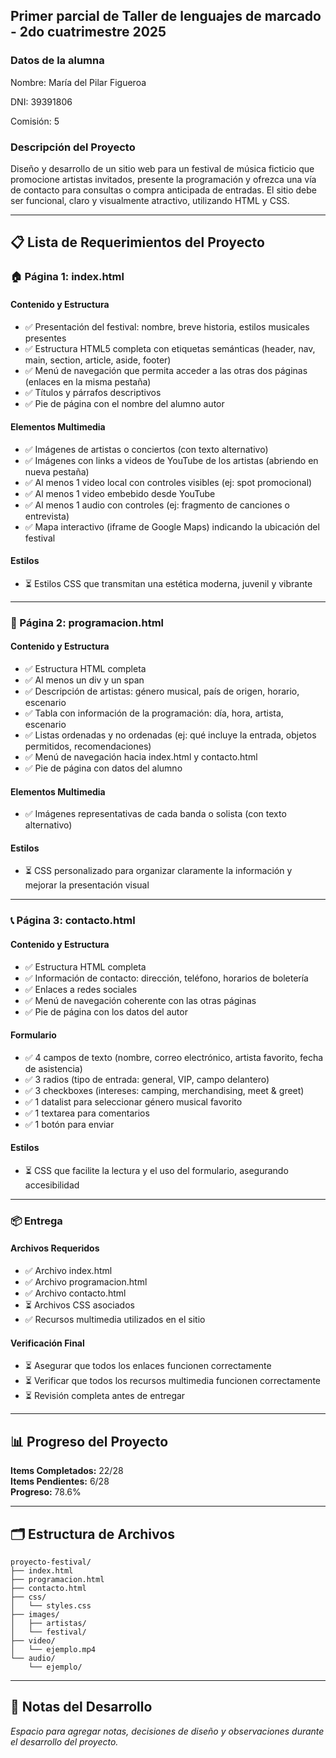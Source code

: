 ## Primer parcial de Taller de lenguajes de marcado - 2do cuatrimestre 2025

### Datos de la alumna

Nombre: María del Pilar Figueroa

DNI: 39391806

Comisión: 5

### Descripción del Proyecto

Diseño y desarrollo de un sitio web para un festival de música ficticio que promocione artistas invitados, presente la programación y ofrezca una vía de contacto para consultas o compra anticipada de entradas. El sitio debe ser funcional, claro y visualmente atractivo, utilizando HTML y CSS.

---

## 📋 Lista de Requerimientos del Proyecto

### 🏠 Página 1: index.html

#### Contenido y Estructura
- ✅ Presentación del festival: nombre, breve historia, estilos musicales presentes
- ✅ Estructura HTML5 completa con etiquetas semánticas (header, nav, main, section, article, aside, footer)
- ✅ Menú de navegación que permita acceder a las otras dos páginas (enlaces en la misma pestaña)
- ✅ Títulos y párrafos descriptivos
- ✅ Pie de página con el nombre del alumno autor

#### Elementos Multimedia
- ✅ Imágenes de artistas o conciertos (con texto alternativo)
- ✅ Imágenes con links a videos de YouTube de los artistas (abriendo en nueva pestaña)
- ✅ Al menos 1 video local con controles visibles (ej: spot promocional)
- ✅ Al menos 1 video embebido desde YouTube
- ✅ Al menos 1 audio con controles (ej: fragmento de canciones o entrevista)
- ✅ Mapa interactivo (iframe de Google Maps) indicando la ubicación del festival

#### Estilos
- ⏳ Estilos CSS que transmitan una estética moderna, juvenil y vibrante

---

### 📅 Página 2: programacion.html

#### Contenido y Estructura
- ✅ Estructura HTML completa
- ✅ Al menos un div y un span
- ✅ Descripción de artistas: género musical, país de origen, horario, escenario
- ✅ Tabla con información de la programación: día, hora, artista, escenario
- ✅ Listas ordenadas y no ordenadas (ej: qué incluye la entrada, objetos permitidos, recomendaciones)
- ✅ Menú de navegación hacia index.html y contacto.html
- ✅ Pie de página con datos del alumno

#### Elementos Multimedia
- ✅ Imágenes representativas de cada banda o solista (con texto alternativo)

#### Estilos
- ⏳ CSS personalizado para organizar claramente la información y mejorar la presentación visual

---

### 📞 Página 3: contacto.html

#### Contenido y Estructura
- ✅ Estructura HTML completa
- ✅ Información de contacto: dirección, teléfono, horarios de boletería
- ✅ Enlaces a redes sociales
- ✅ Menú de navegación coherente con las otras páginas
- ✅ Pie de página con los datos del autor

#### Formulario
- ✅ 4 campos de texto (nombre, correo electrónico, artista favorito, fecha de asistencia)
- ✅ 3 radios (tipo de entrada: general, VIP, campo delantero)
- ✅ 3 checkboxes (intereses: camping, merchandising, meet & greet)
- ✅ 1 datalist para seleccionar género musical favorito
- ✅ 1 textarea para comentarios
- ✅ 1 botón para enviar

#### Estilos
- ⏳ CSS que facilite la lectura y el uso del formulario, asegurando accesibilidad

---

### 📦 Entrega

#### Archivos Requeridos
- ✅ Archivo index.html
- ✅ Archivo programacion.html
- ✅ Archivo contacto.html
- ⏳ Archivos CSS asociados
- ✅ Recursos multimedia utilizados en el sitio

#### Verificación Final
- ⏳ Asegurar que todos los enlaces funcionen correctamente
- ⏳ Verificar que todos los recursos multimedia funcionen correctamente
- ⏳ Revisión completa antes de entregar

---

## 📊 Progreso del Proyecto

**Items Completados:** 22/28  
**Items Pendientes:** 6/28  
**Progreso:** 78.6%

---

## 🗂️ Estructura de Archivos

```
proyecto-festival/
├── index.html
├── programacion.html
├── contacto.html
├── css/
│   └── styles.css
├── images/
│   ├── artistas/
│   └── festival/
├── video/
│   └── ejemplo.mp4
└── audio/
    └── ejemplo/
```

---

## 🎯 Notas del Desarrollo

*Espacio para agregar notas, decisiones de diseño y observaciones durante el desarrollo del proyecto.*